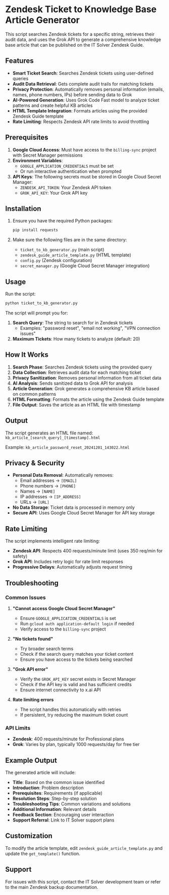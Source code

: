 # Zendesk Ticket to Knowledge Base Article Generator

This script searches Zendesk tickets for a specific string, retrieves their audit data, and uses the Grok API to generate a comprehensive knowledge base article that can be published on the IT Solver Zendesk Guide.

## Features

- **Smart Ticket Search**: Searches Zendesk tickets using user-defined queries
- **Audit Data Retrieval**: Gets complete audit trails for matching tickets
- **Privacy Protection**: Automatically removes personal information (emails, names, phone numbers, IPs) before sending data to Grok
- **AI-Powered Generation**: Uses Grok Code Fast model to analyze ticket patterns and create helpful KB articles
- **HTML Template Integration**: Formats articles using the provided Zendesk Guide template
- **Rate Limiting**: Respects Zendesk API rate limits to avoid throttling

## Prerequisites

1. **Google Cloud Access**: Must have access to the `billing-sync` project with Secret Manager permissions
2. **Environment Variables**: 
   - `GOOGLE_APPLICATION_CREDENTIALS` must be set
   - Or run interactive authentication when prompted
3. **API Keys**: The following secrets must be stored in Google Cloud Secret Manager:
   - `ZENDESK_API_TOKEN`: Your Zendesk API token
   - `GROK_API_KEY`: Your Grok API key

## Installation

1. Ensure you have the required Python packages:
   ```bash
   pip install requests
   ```

2. Make sure the following files are in the same directory:
   - `ticket_to_kb_generator.py` (main script)
   - `zendesk_guide_article_template.py` (HTML template)
   - `config.py` (Zendesk configuration)
   - `secret_manager.py` (Google Cloud Secret Manager integration)

## Usage

Run the script:
```bash
python ticket_to_kb_generator.py
```

The script will prompt you for:
1. **Search Query**: The string to search for in Zendesk tickets
   - Examples: "password reset", "email not working", "VPN connection issues"
2. **Maximum Tickets**: How many tickets to analyze (default: 20)

## How It Works

1. **Search Phase**: Searches Zendesk tickets using the provided query
2. **Data Collection**: Retrieves audit data for each matching ticket
3. **Privacy Sanitization**: Removes personal information from all ticket data
4. **AI Analysis**: Sends sanitized data to Grok API for analysis
5. **Article Generation**: Grok generates a comprehensive KB article based on common patterns
6. **HTML Formatting**: Formats the article using the Zendesk Guide template
7. **File Output**: Saves the article as an HTML file with timestamp

## Output

The script generates an HTML file named: `kb_article_[search_query]_[timestamp].html`

Example: `kb_article_password_reset_20241201_143022.html`

## Privacy & Security

- **Personal Data Removal**: Automatically removes:
  - Email addresses → `[EMAIL]`
  - Phone numbers → `[PHONE]`
  - Names → `[NAME]`
  - IP addresses → `[IP_ADDRESS]`
  - URLs → `[URL]`
- **No Data Storage**: Ticket data is processed in memory only
- **Secure API**: Uses Google Cloud Secret Manager for API key storage

## Rate Limiting

The script implements intelligent rate limiting:
- **Zendesk API**: Respects 400 requests/minute limit (uses 350 req/min for safety)
- **Grok API**: Includes retry logic for rate limit responses
- **Progressive Delays**: Automatically adjusts request timing

## Troubleshooting

### Common Issues

1. **"Cannot access Google Cloud Secret Manager"**
   - Ensure `GOOGLE_APPLICATION_CREDENTIALS` is set
   - Run `gcloud auth application-default login` if needed
   - Verify access to the `billing-sync` project

2. **"No tickets found"**
   - Try broader search terms
   - Check if the search query matches your ticket content
   - Ensure you have access to the tickets being searched

3. **"Grok API error"**
   - Verify the `GROK_API_KEY` secret exists in Secret Manager
   - Check if the API key is valid and has sufficient credits
   - Ensure internet connectivity to x.ai API

4. **Rate limiting errors**
   - The script handles this automatically with retries
   - If persistent, try reducing the maximum ticket count

### API Limits

- **Zendesk**: 400 requests/minute for Professional plans
- **Grok**: Varies by plan, typically 1000 requests/day for free tier

## Example Output

The generated article will include:
- **Title**: Based on the common issue identified
- **Introduction**: Problem description
- **Prerequisites**: Requirements (if applicable)
- **Resolution Steps**: Step-by-step solution
- **Troubleshooting Tips**: Common variations and solutions
- **Additional Information**: Relevant details
- **Feedback Section**: Encouraging user interaction
- **Support Referral**: Link to IT Solver support plans

## Customization

To modify the article template, edit `zendesk_guide_article_template.py` and update the `get_template()` function.

## Support

For issues with this script, contact the IT Solver development team or refer to the main Zendesk backup documentation.
